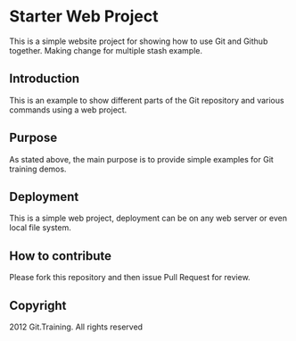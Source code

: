 # Starter Web Project
This is a simple website project for showing how to use Git and Github together. Making change for multiple stash example.
## Introduction
This is an example to show different parts of the Git repository and various commands using a web project.
## Purpose
As stated above, the main purpose is to provide simple examples for Git training demos.
## Deployment
This is a simple web project, deployment can be on any web server or even local file system.
## How to contribute
Please fork this repository and then issue Pull Request for review.
## Copyright

2012 Git.Training. All rights reserved